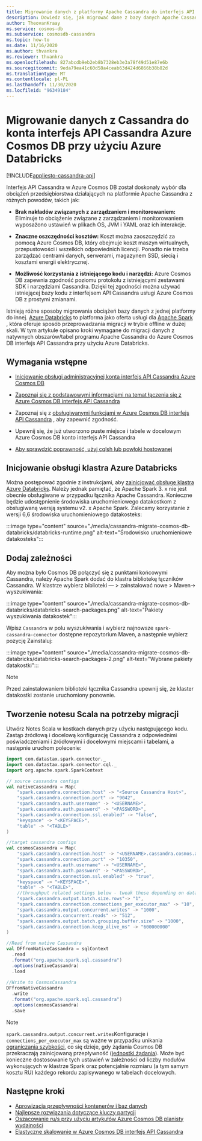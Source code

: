 ```yaml
---
title: Migrowanie danych z platformy Apache Cassandra do interfejs API Cassandra Azure Cosmos DB przy użyciu funkcji datakosteks (Spark)
description: Dowiedz się, jak migrować dane z bazy danych Apache Cassandra do Azure Cosmos DB interfejs API Cassandra przy użyciu Azure Databricks i platformy Spark.
author: TheovanKraay
ms.service: cosmos-db
ms.subservice: cosmosdb-cassandra
ms.topic: how-to
ms.date: 11/16/2020
ms.author: thvankra
ms.reviewer: thvankra
ms.openlocfilehash: 827abcdb9eb2eb8b7328eb3e3a78f49d51e87e6b
ms.sourcegitcommit: 9eda79ea41c60d58a4ceab63d424d6866b38b82d
ms.translationtype: MT
ms.contentlocale: pl-PL
ms.lasthandoff: 11/30/2020
ms.locfileid: "96349184"
---
```

# <a name="migrate-data-from-cassandra-to-azure-cosmos-db-cassandra-api-account-using-azure-databricks"></a>Migrowanie danych z Cassandra do konta interfejs API Cassandra Azure Cosmos DB przy użyciu Azure Databricks
[!INCLUDE[appliesto-cassandra-api](includes/appliesto-cassandra-api.md)]

Interfejs API Cassandra w Azure Cosmos DB został doskonały wybór dla obciążeń przedsiębiorstwa działających na platformie Apache Cassandra z różnych powodów, takich jak: 

* **Brak nakładów związanych z zarządzaniem i monitorowaniem:** Eliminuje to obciążenie związane z zarządzaniem i monitorowaniem wyposażono ustawień w plikach OS, JVM i YAML oraz ich interakcje.

* **Znaczne oszczędności kosztów:** Koszt można zaoszczędzić za pomocą Azure Cosmos DB, który obejmuje koszt maszyn wirtualnych, przepustowości i wszelkich odpowiednich licencji. Ponadto nie trzeba zarządzać centrami danych, serwerami, magazynem SSD, siecią i kosztami energii elektrycznej. 

* **Możliwość korzystania z istniejącego kodu i narzędzi:** Azure Cosmos DB zapewnia zgodność poziomu protokołu z istniejącymi zestawami SDK i narzędziami Cassandra. Dzięki tej zgodności można używać istniejącej bazy kodu z interfejsem API Cassandra usługi Azure Cosmos DB z prostymi zmianami.

Istnieją różne sposoby migrowania obciążeń bazy danych z jednej platformy do innej. [Azure Databricks](https://azure.microsoft.com/services/databricks/) to platforma jako oferta usługi dla [Apache Spark](https://spark.apache.org/) , która oferuje sposób przeprowadzania migracji w trybie offline w dużej skali. W tym artykule opisano kroki wymagane do migracji danych z natywnych obszarów/tabel programu Apache Cassandra do Azure Cosmos DB interfejs API Cassandra przy użyciu Azure Databricks.

## <a name="prerequisites"></a>Wymagania wstępne

* [Inicjowanie obsługi administracyjnej konta interfejs API Cassandra Azure Cosmos DB](create-cassandra-dotnet.md#create-a-database-account)

* [Zapoznaj się z podstawowymi informacjami na temat łączenia się z Azure Cosmos DB interfejs API Cassandra](cassandra-spark-generic.md)

* Zapoznaj się z [obsługiwanymi funkcjami w Azure Cosmos DB interfejs API Cassandra](cassandra-support.md) , aby zapewnić zgodność.

* Upewnij się, że już utworzono puste miejsce i tabele w docelowym Azure Cosmos DB konto interfejs API Cassandra

* [Aby sprawdzić poprawność, użyj cqlsh lub powłoki hostowanej](cassandra-support.md#hosted-cql-shell-preview)

## <a name="provision-an-azure-databricks-cluster"></a>Inicjowanie obsługi klastra Azure Databricks

Można postępować zgodnie z instrukcjami, aby [zainicjować obsługę klastra Azure Databricks](/azure/databricks/scenarios/quickstart-create-databricks-workspace-portal). Należy jednak pamiętać, że Apache Spark 3. x nie jest obecnie obsługiwane w przypadku łącznika Apache Cassandra. Konieczne będzie udostępnienie środowiska uruchomieniowego datakostkom z obsługiwaną wersją systemu v2. x Apache Spark. Zalecamy korzystanie z wersji 6,6 środowiska uruchomieniowego datakosteks:

:::image type="content" source="./media/cassandra-migrate-cosmos-db-databricks/databricks-runtime.png" alt-text="Środowisko uruchomieniowe datakosteks":::


## <a name="add-dependencies"></a>Dodaj zależności

Aby można było Cosmos DB połączyć się z punktami końcowymi Cassandra, należy Apache Spark dodać do klastra bibliotekę łączników Cassandra. W klastrze wybierz biblioteki — > zainstalować nowe > Maven-> wyszukiwania:

:::image type="content" source="./media/cassandra-migrate-cosmos-db-databricks/databricks-search-packages.png" alt-text="Pakiety wyszukiwania datakostek":::

Wpisz `Cassandra` w polu wyszukiwania i wybierz najnowsze `spark-cassandra-connector` dostępne repozytorium Maven, a następnie wybierz pozycję Zainstaluj:

:::image type="content" source="./media/cassandra-migrate-cosmos-db-databricks/databricks-search-packages-2.png" alt-text="Wybrane pakiety datakostki":::

> [!NOTE]
> Przed zainstalowaniem biblioteki łącznika Cassandra upewnij się, że klaster datakostki zostanie uruchomiony ponownie.

## <a name="create-scala-notebook-for-migration"></a>Tworzenie notesu Scala na potrzeby migracji

Utwórz Notes Scala w kostkach danych przy użyciu następującego kodu. Zastąp źródłową i docelową konfigurację Cassandra z odpowiednimi poświadczeniami i źródłowymi i docelowymi miejscami i tabelami, a następnie uruchom polecenie:

```scala
import com.datastax.spark.connector._
import com.datastax.spark.connector.cql._
import org.apache.spark.SparkContext

// source cassandra configs
val nativeCassandra = Map( 
    "spark.cassandra.connection.host" -> "<Source Cassandra Host>",
    "spark.cassandra.connection.port" -> "9042",
    "spark.cassandra.auth.username" -> "<USERNAME>",
    "spark.cassandra.auth.password" -> "<PASSWORD>",
    "spark.cassandra.connection.ssl.enabled" -> "false",
    "keyspace" -> "<KEYSPACE>",
    "table" -> "<TABLE>"
)

//target cassandra configs
val cosmosCassandra = Map( 
    "spark.cassandra.connection.host" -> "<USERNAME>.cassandra.cosmos.azure.com",
    "spark.cassandra.connection.port" -> "10350",
    "spark.cassandra.auth.username" -> "<USERNAME>",
    "spark.cassandra.auth.password" -> "<PASSWORD>",
    "spark.cassandra.connection.ssl.enabled" -> "true",
    "keyspace" -> "<KEYSPACE>",
    "table" -> "<TABLE>",
    //throughput related settings below - tweak these depending on data volumes. 
    "spark.cassandra.output.batch.size.rows"-> "1",
    "spark.cassandra.connection.connections_per_executor_max" -> "10",
    "spark.cassandra.output.concurrent.writes" -> "1000",
    "spark.cassandra.concurrent.reads" -> "512",
    "spark.cassandra.output.batch.grouping.buffer.size" -> "1000",
    "spark.cassandra.connection.keep_alive_ms" -> "600000000"
)

//Read from native Cassandra
val DFfromNativeCassandra = sqlContext
  .read
  .format("org.apache.spark.sql.cassandra")
  .options(nativeCassandra)
  .load
  
//Write to CosmosCassandra
DFfromNativeCassandra
  .write
  .format("org.apache.spark.sql.cassandra")
  .options(cosmosCassandra)
  .save
```

> [!NOTE]
> `spark.cassandra.output.concurrent.writes`Konfiguracje i `connections_per_executor_max` są ważne w przypadku unikania [ograniczania szybkości](/samples/azure-samples/azure-cosmos-cassandra-java-retry-sample/azure-cosmos-db-cassandra-java-retry-sample/), co się dzieje, gdy żądania Cosmos DB przekraczają zainicjowaną przepływność ([jednostki żądania](./request-units.md)). Może być konieczne dostosowanie tych ustawień w zależności od liczby modułów wykonujących w klastrze Spark oraz potencjalnie rozmiaru (a tym samym kosztu RU) każdego rekordu zapisywanego w tabelach docelowych.

## <a name="next-steps"></a>Następne kroki

* [Aprowizacja przepływności kontenerów i baz danych](set-throughput.md) 
* [Najlepsze rozwiązania dotyczące kluczy partycji](partitioning-overview.md#choose-partitionkey)
* [Oszacowanie ru/s przy użyciu artykułów Azure Cosmos DB planisty wydajności](estimate-ru-with-capacity-planner.md)
* [Elastyczne skalowanie w Azure Cosmos DB interfejs API Cassandra](manage-scale-cassandra.md)